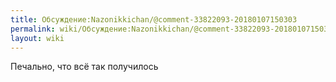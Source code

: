 ```yaml
---
title: Обсуждение:Nazonikkichan/@comment-33822093-20180107150303
permalink: wiki/Обсуждение:Nazonikkichan/@comment-33822093-20180107150303/
layout: wiki
---
```


Печально, что всё так получилось
